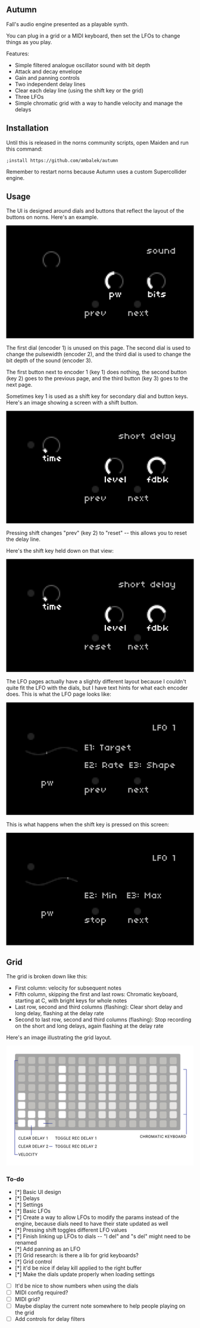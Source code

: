 ## Autumn

Fall's audio engine presented as a playable synth.

You can plug in a grid or a MIDI keyboard, then set the LFOs to change things as you play.

Features:

* Simple filtered analogue oscillator sound with bit depth
* Attack and decay envelope
* Gain and panning controls
* Two independent delay lines
* Clear each delay line (using the shift key or the grid)
* Three LFOs
* Simple chromatic grid with a way to handle velocity and manage the delays

## Installation

Until this is released in the norns community scripts, open Maiden and run this command:

```
;install https://github.com/ambalek/autumn
```

Remember to restart norns because Autumn uses a custom Supercollider engine.

## Usage

The UI is designed around dials and buttons that reflect the layout of the buttons on norns. Here's an example.

![Autumn dials](img/dials_1.png)

The first dial (encoder 1) is unused on this page. The second dial is used to change the pulsewidth (encoder 2), and the third dial is used to change the bit depth of the sound (encoder 3).

The first button next to encoder 1 (key 1) does nothing, the second button (key 2) goes to the previous page, and the third button (key 3) goes to the next page.

Sometimes key 1 is used as a shift key for secondary dial and button keys. Here's an image showing a screen with a shift button.

![Shift key, not pressed](img/shift_1.png)

Pressing shift changes "prev" (key 2) to "reset" -- this allows you to reset the delay line.

Here's the shift key held down on that view:

![Shift key, pressed](img/shift_2.png)

The LFO pages actually have a slightly different layout because I couldn't quite fit the LFO with the dials, but I have text hints for what each encoder does. This is what the LFO page looks like:

![LFO](img/lfo_1.png)

This is what happens when the shift key is pressed on this screen:

![LFO](img/lfo_2.png)

## Grid

The grid is broken down like this:

* First column: velocity for subsequent notes
* Fifth column, skipping the first and last rows: Chromatic keyboard, starting at C, with bright keys for whole notes
* Last row, second and third columns (flashing): Clear short delay and long delay, flashing at the delay rate
* Second to last row, second and third columns (flashing): Stop recording on the short and long delays, again flashing at the delay rate

Here's an image illustrating the grid layout.

![LFO](img/grid.png)

### To-do

- [*] Basic UI design
- [*] Delays
- [*] Settings
- [*] Basic LFOs
- [*] Create a way to allow LFOs to modify the params instead of the engine, because dials need to have their state updated as well
- [*] Pressing shift toggles different LFO values
- [*] Finish linking up LFOs to dials -- "l del" and "s del" might need to be renamed
- [*] Add panning as an LFO
- [?] Grid research: is there a lib for grid keyboards?
- [*] Grid control
- [*] it'd be nice if delay kill applied to the right buffer
- [*] Make the dials update properly when loading settings
- [ ] It'd be nice to show numbers when using the dials
- [ ] MIDI config required?
- [ ] MIDI grid?
- [ ] Maybe display the current note somewhere to help people playing on the grid
- [ ] Add controls for delay filters
